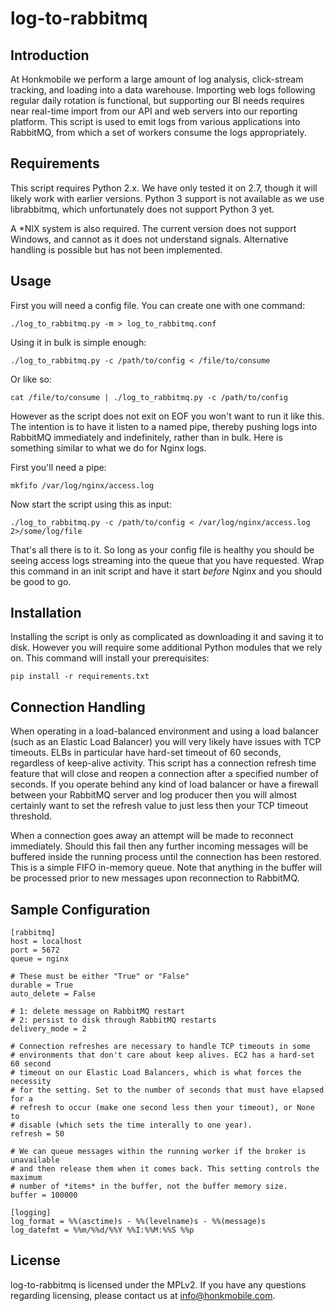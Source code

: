 # log-to-rabbitmq

## Introduction
At Honkmobile we perform a large amount of log analysis, click-stream tracking, and loading into a data warehouse. Importing web logs following regular daily rotation is functional, but supporting our BI needs requires near real-time import from our API and web servers into our reporting platform. This script is used to emit logs from various applications into RabbitMQ, from which a set of workers consume the logs appropriately.

## Requirements
This script requires Python 2.x. We have only tested it on 2.7, though it will likely work with earlier versions. Python 3 support is not available as we use librabbitmq, which unfortunately does not support Python 3 yet.

A *NIX system is also required. The current version does not support Windows, and cannot as it does not understand signals. Alternative handling is possible but has not been implemented.

## Usage
First you will need a config file. You can create one with one command:

    ./log_to_rabbitmq.py -m > log_to_rabbitmq.conf

Using it in bulk is simple enough:

    ./log_to_rabbitmq.py -c /path/to/config < /file/to/consume

Or like so:

    cat /file/to/consume | ./log_to_rabbitmq.py -c /path/to/config

However as the script does not exit on EOF you won't want to run it like this. The intention is to have it listen to a named pipe, thereby pushing logs into RabbitMQ immediately and indefinitely, rather than in bulk. Here is something similar to what we do for Nginx logs.

First you'll need a pipe:

    mkfifo /var/log/nginx/access.log

Now start the script using this as input:

    ./log_to_rabbitmq.py -c /path/to/config < /var/log/nginx/access.log 2>/some/log/file

That's all there is to it. So long as your config file is healthy you should be seeing access logs streaming into the queue that you have requested. Wrap this command in an init script and have it start *before* Nginx and you should be good to go.

## Installation
Installing the script is only as complicated as downloading it and saving it to disk. However you will require some additional Python modules that we rely on. This command will install your prerequisites:

    pip install -r requirements.txt

## Connection Handling

When operating in a load-balanced environment and using a load balancer (such as an Elastic Load Balancer) you will very likely have issues with TCP timeouts. ELBs in particular have hard-set timeout of 60 seconds, regardless of keep-alive activity. This script has a connection refresh time feature that will close and reopen a connection after a specified number of seconds. If you operate behind any kind of load balancer or have a firewall between your RabbitMQ server and log producer then you will almost certainly want to set the refresh value to just less then your TCP timeout threshold.

When a connection goes away an attempt will be made to reconnect immediately. Should this fail then any further incoming messages will be buffered inside the running process until the connection has been restored. This is a simple FIFO in-memory queue. Note that anything in the buffer will be processed prior to new messages upon reconnection to RabbitMQ.

## Sample Configuration

    [rabbitmq]
    host = localhost
    port = 5672
    queue = nginx

    # These must be either "True" or "False"
    durable = True
    auto_delete = False

    # 1: delete message on RabbitMQ restart
    # 2: persist to disk through RabbitMQ restarts
    delivery_mode = 2

    # Connection refreshes are necessary to handle TCP timeouts in some
    # environments that don't care about keep alives. EC2 has a hard-set 60 second
    # timeout on our Elastic Load Balancers, which is what forces the necessity
    # for the setting. Set to the number of seconds that must have elapsed for a
    # refresh to occur (make one second less then your timeout), or None to
    # disable (which sets the time interally to one year).
    refresh = 50

    # We can queue messages within the running worker if the broker is unavailable
    # and then release them when it comes back. This setting controls the maximum
    # number of *items* in the buffer, not the buffer memory size.
    buffer = 100000

    [logging]
    log_format = %%(asctime)s - %%(levelname)s - %%(message)s
    log_datefmt = %%m/%%d/%%Y %%I:%%M:%%S %%p

## License
log-to-rabbitmq is licensed under the MPLv2. If you have any questions regarding licensing,
please contact us at <info@honkmobile.com>.

